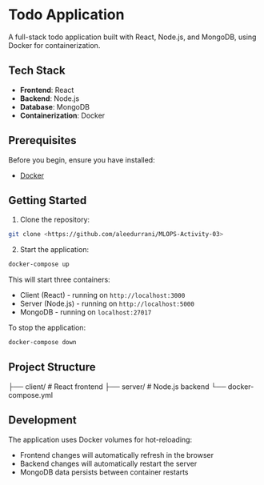 # Todo Application

A full-stack todo application built with React, Node.js, and MongoDB, using Docker for containerization.

## Tech Stack

- **Frontend**: React
- **Backend**: Node.js
- **Database**: MongoDB
- **Containerization**: Docker

## Prerequisites

Before you begin, ensure you have installed:
- [Docker](https://www.docker.com/get-started)

## Getting Started

1. Clone the repository:
```bash
git clone <https://github.com/aleedurrani/MLOPS-Activity-03>
```

2. Start the application:
```bash
docker-compose up
```

This will start three containers:
- Client (React) - running on `http://localhost:3000`
- Server (Node.js) - running on `http://localhost:5000`
- MongoDB - running on `localhost:27017`

To stop the application:
```bash
docker-compose down
```

## Project Structure

├── client/ # React frontend
├── server/ # Node.js backend
└── docker-compose.yml


## Development

The application uses Docker volumes for hot-reloading:
- Frontend changes will automatically refresh in the browser
- Backend changes will automatically restart the server
- MongoDB data persists between container restarts
